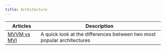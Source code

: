 ```yaml
---
title: Architecture
---
```


| Articles | Description |
| ----------- | ----------- |
| [MVVM vs MVI](https://ramzijabali.github.io/articles/Architecture/MVVM-vs-MVI) | A quick look at the differences between two most popular architectures|

